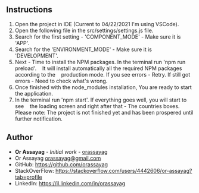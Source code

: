 ## Instructions

1. Open the project in IDE (Current to 04/22/2021 I'm using VSCode).
2. Open the following file in the src/settings/settings.js file.
3. Search for the first setting - 'COMPONENT_MODE' - Make sure it is 'APP'.
4. Search for the 'ENVIRONMENT_MODE' - Make sure it is 'DEVELOPMENT'.
5. Next - Time to install the NPM packages. In the terminal run 'npm run preload'.
   It will install automatically all the required NPM packages according to the
   production mode. If you see errors - Retry. If still got errors - Need to check what's wrong.
6. Once finished with the node_modules installation, You are ready to start the application.
7. In the terminal run 'npm start'. If everything goes well, you will start to see
   the loading screen and right after that - The countries boxes.
Please note: The project is not finished yet and has been prospered until further notification.

## Author

* **Or Assayag** - *Initial work* - [orassayag](https://github.com/orassayag)
* Or Assayag <orassayag@gmail.com>
* GitHub: https://github.com/orassayag
* StackOverFlow: https://stackoverflow.com/users/4442606/or-assayag?tab=profile
* LinkedIn: https://il.linkedin.com/in/orassayag